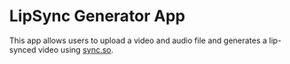# LipSync Generator App

This app allows users to upload a video and audio file and generates a lip-synced video using [sync.so](https://sync.so).
